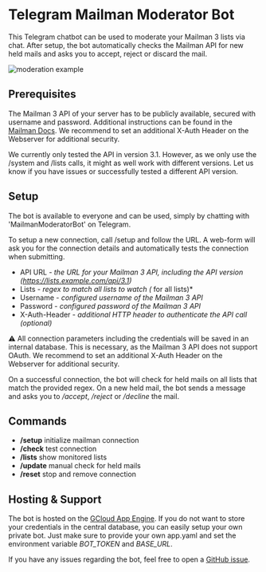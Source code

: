# Telegram Mailman Moderator Bot

This Telegram chatbot can be used to moderate your Mailman 3 lists via chat.
After setup, the bot automatically checks the Mailman API for new held mails and asks you to accept, reject or discard the mail.

![moderation example](https://raw.githubusercontent.com/tkupek/telegram-mailman-bot/master/doc/moderation-example.jpg)

## Prerequisites
The Mailman 3 API of your server has to be publicly available, secured with username and password.
Additional instructions can be found in the [Mailman Docs](https://docs.mailman3.org/projects/mailman/en/latest/src/mailman/rest/docs/rest.html).
We recommend to set an additional X-Auth Header on the Webserver for additional security.

We currently only tested the API in version 3.1. However, as we only use the /system and /lists calls, it might as well work with different versions.
Let us know if you have issues or successfully tested a different API version.

## Setup
The bot is available to everyone and can be used, simply by chatting with 'MailmanModeratorBot' on Telegram.

To setup a new connection, call /setup and follow the URL.
A web-form will ask you for the connection details and automatically tests the connection when submitting.

- API URL - *the URL for your Mailman 3 API, including the API version (https://lists.example.com/api/3.1)*
- Lists - *regex to match all lists to watch (* for all lists)*
- Username - *configured username of the Mailman 3 API*
- Password - *configured password of the Mailman 3 API*
- X-Auth-Header - *additional HTTP header to authenticate the API call (optional)*

⚠️ All connection parameters including the credentials will be saved in an internal database. This is necessary, as the Mailman 3 API does not support OAuth. We recommend to set an additional X-Auth Header on the Webserver for additional security.

On a successful connection, the bot will check for held mails on all lists that match the provided regex. On a new held mail, the bot sends a message and asks you to */accept*, */reject* or */decline* the mail.

## Commands
- **/setup** initialize mailman connection
- **/check** test connection
- **/lists** show monitored lists
- **/update** manual check for held mails
- **/reset** stop and remove connection

## Hosting & Support
The bot is hosted on the [GCloud App Engine](https://cloud.google.com/appengine).
If you do not want to store your credentials in the central database, you can easily setup your own private bot. Just make sure to provide your own app.yaml and set the environment variable *BOT_TOKEN* and *BASE_URL*.

If you have any issues regarding the bot, feel free to open a [GitHub issue](https://github.com/tkupek/telegram-mailman-bot/issues).
